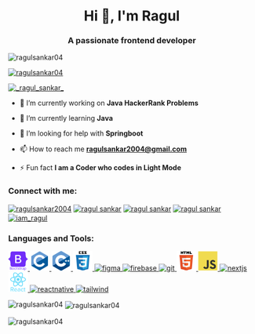<h1 align="center">Hi 👋, I'm Ragul</h1>
<h3 align="center">A passionate frontend developer</h3>

<p align="left"> <img src="https://komarev.com/ghpvc/?username=ragulsankar04&label=Profile%20views&color=0e75b6&style=flat" alt="ragulsankar04" /> </p>

<p align="left"> <a href="https://github.com/ryo-ma/github-profile-trophy"><img src="https://github-profile-trophy.vercel.app/?username=ragulsankar04" alt="ragulsankar04" /></a> </p>

<p align="left"> <a href="https://twitter.com/_ragul_sankar_" target="blank"><img src="https://img.shields.io/twitter/follow/_ragul_sankar_?logo=twitter&style=for-the-badge" alt="_ragul_sankar_" /></a> </p>

- 🔭 I’m currently working on **Java HackerRank Problems**

- 🌱 I’m currently learning **Java**

- 🤝 I’m looking for help with **Springboot**

- 📫 How to reach me **ragulsankar2004@gmail.com**

- ⚡ Fun fact **I am a Coder who codes in Light Mode**

<h3 align="left">Connect with me:</h3>
<p align="left">
<a href="https://twitter.com/_ragul_sankar_" target="blank"><img align="center" src="https://raw.githubusercontent.com/rahuldkjain/github-profile-readme-generator/master/src/images/icons/Social/twitter.svg" alt="ragulsankar2004" height="30" width="40" target="blank" /></a>
<a href="https://linkedin.com/in/ragul sankar" target="blank"><img align="center" src="https://raw.githubusercontent.com/rahuldkjain/github-profile-readme-generator/master/src/images/icons/Social/linked-in-alt.svg" alt="ragul sankar" height="30" width="40" target="blank"/></a>
<a href="https://stackoverflow.com/users/ragul sankar" target="blank"><img align="center" src="https://raw.githubusercontent.com/rahuldkjain/github-profile-readme-generator/master/src/images/icons/Social/stack-overflow.svg" alt="ragul sankar" height="30" width="40" target="blank"/></a>
<a href="https://fb.com/ragul sankar" target="blank"><img align="center" src="https://raw.githubusercontent.com/rahuldkjain/github-profile-readme-generator/master/src/images/icons/Social/facebook.svg" alt="ragul sankar" height="30" width="40" target="blank"/></a>
<a href="https://instagram.com/iam_ragul" target="blank"><img align="center" src="https://raw.githubusercontent.com/rahuldkjain/github-profile-readme-generator/master/src/images/icons/Social/instagram.svg" alt="iam_ragul" height="30" width="40" target="blank"/></a>
</p>

<h3 align="left">Languages and Tools:</h3>
<p align="left"> <a href="https://getbootstrap.com" target="_blank" rel="noreferrer"> <img src="https://raw.githubusercontent.com/devicons/devicon/master/icons/bootstrap/bootstrap-plain-wordmark.svg" alt="bootstrap" width="40" height="40"/> </a> <a href="https://www.cprogramming.com/" target="_blank" rel="noreferrer"> <img src="https://raw.githubusercontent.com/devicons/devicon/master/icons/c/c-original.svg" alt="c" width="40" height="40"/> </a> <a href="https://www.w3schools.com/cpp/" target="_blank" rel="noreferrer"> <img src="https://raw.githubusercontent.com/devicons/devicon/master/icons/cplusplus/cplusplus-original.svg" alt="cplusplus" width="40" height="40"/> </a> <a href="https://www.w3schools.com/css/" target="_blank" rel="noreferrer"> <img src="https://raw.githubusercontent.com/devicons/devicon/master/icons/css3/css3-original-wordmark.svg" alt="css3" width="40" height="40"/> </a> <a href="https://www.figma.com/" target="_blank" rel="noreferrer"> <img src="https://www.vectorlogo.zone/logos/figma/figma-icon.svg" alt="figma" width="40" height="40"/> </a> <a href="https://firebase.google.com/" target="_blank" rel="noreferrer"> <img src="https://www.vectorlogo.zone/logos/firebase/firebase-icon.svg" alt="firebase" width="40" height="40"/> </a> <a href="https://git-scm.com/" target="_blank" rel="noreferrer"> <img src="https://www.vectorlogo.zone/logos/git-scm/git-scm-icon.svg" alt="git" width="40" height="40"/> </a> <a href="https://www.w3.org/html/" target="_blank" rel="noreferrer"> <img src="https://raw.githubusercontent.com/devicons/devicon/master/icons/html5/html5-original-wordmark.svg" alt="html5" width="40" height="40"/> </a> <a href="https://developer.mozilla.org/en-US/docs/Web/JavaScript" target="_blank" rel="noreferrer"> <img src="https://raw.githubusercontent.com/devicons/devicon/master/icons/javascript/javascript-original.svg" alt="javascript" width="40" height="40"/> </a> <a href="https://nextjs.org/" target="_blank" rel="noreferrer"> <img src="https://cdn.worldvectorlogo.com/logos/nextjs-2.svg" alt="nextjs" width="40" height="40"/> </a> <a href="https://reactjs.org/" target="_blank" rel="noreferrer"> <img src="https://raw.githubusercontent.com/devicons/devicon/master/icons/react/react-original-wordmark.svg" alt="react" width="40" height="40"/> </a> <a href="https://reactnative.dev/" target="_blank" rel="noreferrer"> <img src="https://reactnative.dev/img/header_logo.svg" alt="reactnative" width="40" height="40"/> </a> <a href="https://tailwindcss.com/" target="_blank" rel="noreferrer"> <img src="https://www.vectorlogo.zone/logos/tailwindcss/tailwindcss-icon.svg" alt="tailwind" width="40" height="40"/> </a> </p>

<p><img align="left" src="https://github-readme-stats.vercel.app/api/top-langs?username=ragulsankar04&show_icons=true&locale=en&layout=compact" alt="ragulsankar04" /></p>

<p>&nbsp;<img align="center" src="https://github-readme-stats.vercel.app/api?username=ragulsankar04&show_icons=true&locale=en" alt="ragulsankar04" /></p>

<p><img align="center" src="https://github-readme-streak-stats.herokuapp.com/?user=ragulsankar04&" alt="ragulsankar04" /></p>
